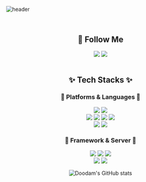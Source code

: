 ![header](https://capsule-render.vercel.app/api?type=cylinder&height=150&section=header&text=Doodam%20Github%20!&fontColor=6A5ACD&fontSize=70&animation=fadeIn&fontAlignY=55&color=C1AEEE)

<br>

<div align=center><h2>🐥 Follow Me </h2></div>
<div align=center>
<a href="https://ddodam.tistory.com"><img src="https://img.shields.io/badge/Tistory-000000?style=flat-square&logo=Tistory&logoColor=white&link=https://ddodam.tistory.com"/></a>
<a href="mailto:dlwodms312@gmail.com"><img src="https://img.shields.io/badge/Gmail-d14836?style=flat-square&logo=Gmail&logoColor=white&link=dlwodms312@gmail.com"/></a>
</div>

<br>

<div align=center><h2>✨ Tech Stacks ✨</h2></div>
<div align=center> 

<h3>🫧 Platforms & Languages 🫧</h3>
<img src="https://img.shields.io/badge/java-007396?style=flat&logo=CoffeeScript&logoColor=white">
<img src="https://img.shields.io/badge/Python-3776AB?style=flat&logo=Python&logoColor=white"/>

<br>

<img src="https://img.shields.io/badge/HTML5-E34F26?style=flat&logo=HTML5&logoColor=white"/>
<img src="https://img.shields.io/badge/CSS3-1572B6?style=flat&logo=CSS3&logoColor=white"/>
<img src="https://img.shields.io/badge/JavaScript-F7DF1E?style=flat&logo=JavaScript&logoColor=white"/>
<img src="https://img.shields.io/badge/jQuery-0769AD?style=flat&logo=jQuery&logoColor=white"/>

<br>

<img src="https://img.shields.io/badge/Bootstrap-7952B3?style=flat&logo=Bootstrap&logoColor=white"/>
<img src="https://img.shields.io/badge/Oracle-F80000?style=flat&logo=Oracle&logoColor=white"/>

<br>

<h3>🫧 Framework & Server 🫧</h3>
<img src="https://img.shields.io/badge/Eclipse IDE-2C2255?style=flat&logo=Eclipse IDE&logoColor=white">
<img src="https://img.shields.io/badge/Spring-6DB33F?style=flat&logo=Spring&logoColor=white">
<img src="https://img.shields.io/badge/Spring Boot-6DB33F?style=flat&logo=SpringBoot&logoColor=white">

<br>

<img src="https://img.shields.io/badge/Google Colab-F9AB00?style=flat&logo=GoogleColab&logoColor=white">
<img src="https://img.shields.io/badge/Apache Tomcat-F8DC75?style=flat&logo=ApacheTomcat&logoColor=white">

<br>

![Doodam's GitHub stats](https://github-readme-stats.vercel.app/api?username=Doodam&show_icons=true&theme=tokyonight)

</div>
